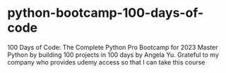 # python-bootcamp-100-days-of-code
100 Days of Code: The Complete Python Pro Bootcamp for 2023 Master Python by building 100 projects in 100 days by Angela Yu. Grateful to my company who provides udemy access so that I can take this course
